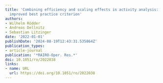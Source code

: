 ```yaml
---
title: 'Combining efficiency and scaling effects in activity analysis: towards an
  improved best practice criterion'
authors:
- Wilhelm Rödder
- Andreas Dellnitz
- Sebastian Litzinger
date: '2022-01-01'
publishDate: '2024-08-19T12:43:31.535864Z'
publication_types:
- article-journal
publication: '*RAIRO-Oper. Res.*'
doi: 10.1051/ro/2022038
links:
- name: URL
  url: https://doi.org/10.1051/ro/2022038
---
```

